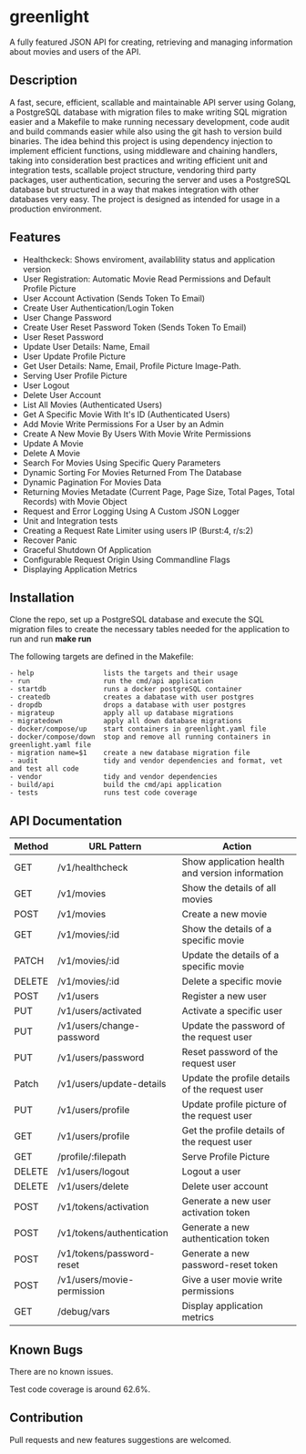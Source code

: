 # greenlight
A fully featured JSON API for creating, retrieving and managing information about movies and users of the API.

## Description
A fast, secure, efficient, scallable and maintainable API server using Golang, a PostgreSQL database with migration files to make writing SQL migration easier and a Makefile to make running necessary development, code audit and build commands easier while also using the git hash to version build binaries. The idea behind this project is using dependency injection to implement efficient functions, using middleware and chaining handlers, taking into consideration best practices and writing efficient unit and integration tests, scallable project structure, vendoring third party packages, user authentication, securing the server and uses a PostgreSQL database but structured in a way that makes integration with other databases very easy. The project is designed as intended for usage in a production environment.

## Features
* Healthckeck: Shows enviroment, availablility status and application version
* User Registration: Automatic Movie Read Permissions and Default Profile Picture
* User Account Activation (Sends Token To Email)
* Create User Authentication/Login Token
* User Change Password
* Create User Reset Password Token (Sends Token To Email)
* User Reset Password
* Update User Details: Name, Email
* User Update Profile Picture
* Get User Details: Name, Email, Profile Picture Image-Path.
* Serving User Profile Picture
* User Logout
* Delete User Account
* List All Movies (Authenticated Users)
* Get A Specific Movie With It's ID (Authenticated Users)
* Add Movie Write Permissions For a User by an Admin
* Create A New Movie By Users With Movie Write Permissions
* Update A Movie 
* Delete A Movie
* Search For Movies Using Specific Query Parameters
* Dynamic Sorting For Movies Returned From The Database
* Dynamic Pagination For Movies Data
* Returning Movies Metadate (Current Page, Page Size, Total Pages, Total Records) with Movie Object 
* Request and Error Logging Using A Custom JSON Logger
* Unit and Integration tests
* Creating a Request Rate Limiter using users IP (Burst:4, r/s:2)
* Recover Panic
* Graceful Shutdown Of Application
* Configurable Request Origin Using Commandline Flags
* Displaying Application Metrics

## Installation
Clone the repo, set up a PostgreSQL database and execute the SQL migration files to create the necessary tables needed for the application to run and run **make run**

The following targets are defined in the Makefile:
```
- help                 lists the targets and their usage
- run                  run the cmd/api application
- startdb              runs a docker postgreSQL container
- createdb             creates a dabatase with user postgres
- dropdb               drops a database with user postgres
- migrateup            apply all up database migrations 
- migratedown          apply all down database migrations
- docker/compose/up    start containers in greenlight.yaml file
- docker/compose/down  stop and remove all running containers in greenlight.yaml file
- migration name=$1    create a new database migration file
- audit                tidy and vendor dependencies and format, vet and test all code
- vendor               tidy and vendor dependencies
- build/api            build the cmd/api application
- tests                runs test code coverage
```

## API Documentation
| Method |   URL Pattern              |  Action                                           |
|--------|----------------------------|---------------------------------------------------|
| GET    | /v1/healthcheck            | Show application health and version information   |
| GET    | /v1/movies                 | Show the details of all movies                    |
| POST   | /v1/movies                 | Create a new movie                                |                                                           
| GET    | /v1/movies/:id             | Show the details of a specific movie              |
| PATCH  | /v1/movies/:id             | Update the details of a specific movie            |
| DELETE | /v1/movies/:id             | Delete a specific movie                           |
| POST   | /v1/users                  | Register a new user                               |
| PUT    | /v1/users/activated        | Activate a specific user                          |
| PUT    | /v1/users/change-password  | Update the password of the request user           |
| PUT    | /v1/users/password         | Reset password of the request user                |
| Patch  | /v1/users/update-details   | Update the profile details of the request user    |
| PUT    | /v1/users/profile          | Update profile picture of the request user        |
| GET    | /v1/users/profile          | Get the profile details of the request user       |
| GET    | /profile/:filepath         | Serve Profile Picture                             |
| DELETE | /v1/users/logout           | Logout a user                                     |
| DELETE | /v1/users/delete           | Delete user account                               |
| POST   | /v1/tokens/activation      | Generate a new user activation token              |
| POST   | /v1/tokens/authentication  | Generate a new authentication token               |
| POST   | /v1/tokens/password-reset  | Generate a new password-reset token               |
| POST   | /v1/users/movie-permission | Give a user movie write permissions               |
| GET    | /debug/vars                | Display application metrics                       |

## Known Bugs
There are no known issues.

Test code coverage is around 62.6%.

## Contribution
Pull requests and new features suggestions are welcomed.